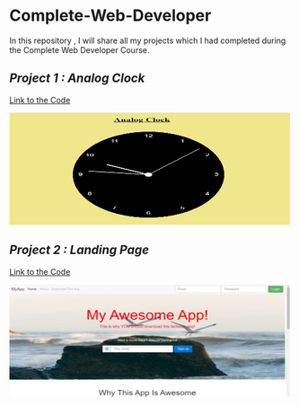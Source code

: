 # Complete-Web-Developer
In this repository , I will share all my projects which I had completed during the Complete Web Developer Course.

## *Project 1 : Analog Clock*
[Link to the Code](https://github.com/ammantasha/Complete-Web-Developer/blob/master/Project-1_AnalogClock.html)

<img src="https://github.com/ammantasha/Complete-Web-Developer/blob/master/Images/Project-Clock.jpg" width="500" height="200" >

## *Project 2 : Landing Page*
[Link to the Code](https://github.com/ammantasha/Complete-Web-Developer/blob/master/Project-2_LandingPage.html)

<img src="https://github.com/ammantasha/Complete-Web-Developer/blob/master/Images/Project-LandingPage.jpg" width="500" height="200" >

